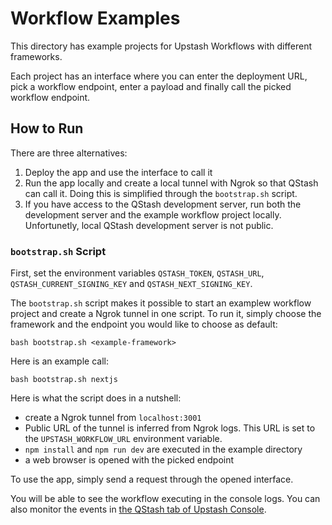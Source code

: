 # Workflow Examples

This directory has example projects for Upstash Workflows with different frameworks.

Each project has an interface where you can enter the deployment URL, pick a workflow endpoint, enter a payload and finally call the picked workflow endpoint.

## How to Run

There are three alternatives:
1. Deploy the app and use the interface to call it
2. Run the app locally and create a local tunnel with Ngrok so that QStash can call it. Doing this is simplified through the `bootstrap.sh` script.
3. If you have access to the QStash development server, run both the development server and the example workflow project locally. Unfortunetly, local QStash development server is not public.

### `bootstrap.sh` Script

First, set the environment variables `QSTASH_TOKEN`, `QSTASH_URL`, `QSTASH_CURRENT_SIGNING_KEY` and `QSTASH_NEXT_SIGNING_KEY`.

The `bootstrap.sh` script makes it possible to start an examplew workflow project and create a Ngrok tunnel in one script. To run it, simply choose the framework and the endpoint you would like to choose as default:

```
bash bootstrap.sh <example-framework>
```

Here is an example call:

```
bash bootstrap.sh nextjs
```

Here is what the script does in a nutshell:
- create a Ngrok tunnel from `localhost:3001`
- Public URL of the tunnel is inferred from Ngrok logs. This URL is set to the `UPSTASH_WORKFLOW_URL` environment variable.
- `npm install` and `npm run dev` are executed in the example directory
- a web browser is opened with the picked endpoint

To use the app, simply send a request through the opened interface.

You will be able to see the workflow executing in the console logs. You can also monitor the events in [the QStash tab of Upstash Console](https://console.upstash.com/qstash?tab=workflow).
